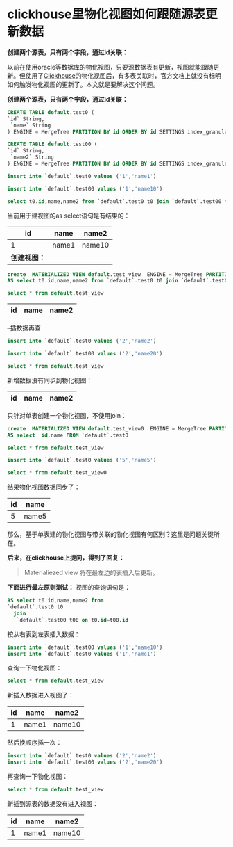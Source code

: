 # clickhouse里物化视图如何跟随源表更新数据

**创建两个源表，只有两个字段，通过id关联：**

以前在使用oracle等数据库的物化视图，只要源数据表有更新，视图就能跟随更新。但使用了[Clickhouse](https://so.csdn.net/so/search?q=Clickhouse&spm=1001.2101.3001.7020)的物化视图后，有多表关联时，官方文档上就没有标明如何触发物化视图的更新了。本文就是要解决这个问题。

**创建两个源表，只有两个字段，通过id关联：**

```sql
CREATE TABLE default.test0 (
`id` String,
 `name` String
) ENGINE = MergeTree PARTITION BY id ORDER BY id SETTINGS index_granularity = 8192

CREATE TABLE default.test00 (
`id` String,
 `name2` String
) ENGINE = MergeTree PARTITION BY id ORDER BY id SETTINGS index_granularity = 8192

```

```sql
insert into `default`.test0 values ('1','name1')

insert into `default`.test00 values ('1','name10')

select t0.id,name,name2 from `default`.test0 t0 join `default`.test00 t00 on t0.id=t00.id

```

当前用于建视图的as select语句是有结果的：

| id  | name | name2 |
| --- | --- | --- |
| 1   | name1 | name10 |
| **创建视图：** |     |     |

```sql
create  MATERIALIZED VIEW default.test_view  ENGINE = MergeTree PARTITION BY id ORDER BY id SETTINGS index_granularity = 8192
AS select t0.id,name,name2 from `default`.test0 t0 join `default`.test00 t00 on t0.id=t00.id

select * from default.test_view

```

| id  | name | name2 |
| --- | --- | --- |

–插数据再查

```sql
insert into `default`.test0 values ('2','name2')

insert into `default`.test00 values ('2','name20')

select * from default.test_view

```

新增数据没有同步到物化视图：

| id  | name | name2 |
| --- | --- | --- |

只针对单表创建一个物化视图，不使用join：

```sql
create  MATERIALIZED VIEW default.test_view0  ENGINE = MergeTree PARTITION BY id ORDER BY id SETTINGS index_granularity = 8192
AS select  id,name FROM `default`.test0 

select * from default.test_view

insert into `default`.test0 values ('5','name5')

select * from default.test_view0

```

结果物化视图数据同步了：

| id  | name |
| --- | --- |
| 5   | name5 |

那么，基于单表建的物化视图与带关联的物化视图有何区别？这里是问题关键所在。

**后来，在clickhouse上提问，得到了回复：**

> Materialiezed view 将在最左边的表插入后更新。

**下面进行最左原则测试：**
视图的查询语句是：

```sql
AS select t0.id,name,name2 from 
`default`.test0 t0
  join 
   `default`.test00 t00 on t0.id=t00.id

```

按从右表到左表插入数据：

```sql
insert into `default`.test00 values ('1','name10')
insert into `default`.test0 values ('1','name1')

```

查询一下物化视图：

```sql
select * from default.test_view

```

新插入数据进入视图了：

| id  | name | name2 |
| --- | --- | --- |
| 1   | name1 | name10 |

然后换顺序插一次：

```sql
insert into `default`.test0 values ('2','name2')
insert into `default`.test00 values ('2','name20')

```

再查询一下物化视图：

```sql
select * from default.test_view

```

新插到源表的数据没有进入视图：

| id  | name | name2 |
| --- | --- | --- |
| 1   | name1 | name10 |
